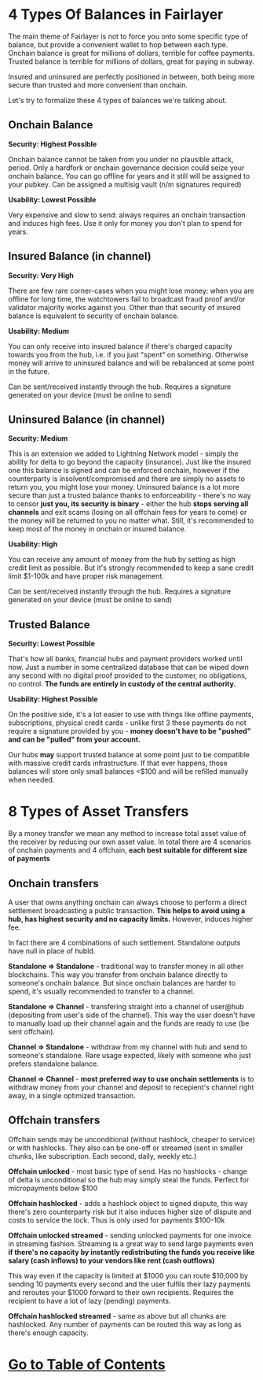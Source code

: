 # 4 Types Of Balances in Fairlayer

The main theme of Fairlayer is not to force you onto some specific type of balance, but provide a convenient wallet to hop between each type. Onchain balance is great for millions of dollars, terrible for coffee payments. Trusted balance is terrible for millions of dollars, great for paying in subway. 

Insured and uninsured are perfectly positioned in between, both being more secure than trusted and more convenient than onchain.

Let's try to formalize these 4 types of balances we're talking about.

## Onchain Balance

**Security: Highest Possible**

Onchain balance cannot be taken from you under no plausible attack, period. Only a hardfork or onchain governance decision could seize your onchain balance. You can go offline for years and it still will be assigned to your pubkey. Can be assigned a multisig vault (n/m signatures required)

**Usability: Lowest Possible**

Very expensive and slow to send: always requires an onchain transaction and induces high fees. Use it only for money you don't plan to spend for years. 

## Insured Balance (in channel)

**Security: Very High** 

There are few rare corner-cases when you might lose money: when you are offline for long time, the watchtowers fail to broadcast fraud proof and/or validator majority works against you. Other than that security of insured balance is equivalent to security of onchain balance.

**Usability: Medium** 

You can only receive into insured balance if there's charged capacity towards you from the hub, i.e. if you just "spent" on something. Otherwise money will arrive to uninsured balance and will be rebalanced at some point in the future. 

Can be sent/received instantly through the hub. Requires a signature generated on your device (must be online to send)

## Uninsured Balance (in channel)

**Security: Medium**

This is an extension we added to Lightning Network model - simply the ability for delta to go beyond the capacity (insurance). Just like the insured one this balance is signed and can be enforced onchain, however if the counterparty is insolvent/compromised and there are simply no assets to return you, you might lose your money. Uninsured balance is a lot more secure than just a trusted balance thanks to enforceability - there's no way to censor **just you, its security is binary** - either the hub **stops serving all channels** and exit scams (losing on all offchain fees for years to come) or the money will be returned to you no matter what. Still, it's recommended to keep most of the money in onchain or insured balance.

**Usability: High** 

You can receive any amount of money from the hub by setting as high credit limit as possible. But it's strongly recommended to keep a sane credit limit $1-100k and have proper risk management. 

Can be sent/received instantly through the hub. Requires a signature generated on your device (must be online to send)

## Trusted Balance

**Security: Lowest Possible**

That's how all banks, financial hubs and payment providers worked until now. Just a number in some centralized database that can be wiped down any second with no digital proof provided to the customer, no obligations, no control. **The funds are entirely in custody of the central authority.**

**Usability: Highest Possible**

On the positive side, it's a lot easier to use with things like offline payments, subscriptions, physical credit cards - unlike first 3 these payments do not require a signature provided by you - **money doesn't have to be "pushed" and can be "pulled" from your account.**

Our hubs **may** support trusted balance at some point just to be compatible with massive credit cards infrastructure. If that ever happens, those balances will store only small balances <$100 and will be refilled manually when needed.

# 8 Types of Asset Transfers

By a money transfer we mean any method to increase total asset value of the receiver by reducing our own asset value. In total there are 4 scenarios of onchain payments and 4 offchain, **each best suitable for different size of payments**

## Onchain transfers

A user that owns anything onchain can always choose to perform a direct settlement broadcasting a public transaction. **This helps to avoid using a hub, has highest security and no capacity limits.** However, induces higher fee.

In fact there are 4 combinations of such settlement. Standalone outputs have null in place of hubId. 

**Standalone => Standalone** - traditional way to transfer money in all other blockchains. This way you transfer from onchain balance directly to someone's onchain balance. But since onchain balances are harder to spend, it's usually recommended to transfer to a channel.

**Standalone => Channel** - transfering straight into a channel of user@hub (depositing from user's side of the channel). This way the user doesn't have to manually load up their channel again and the funds are ready to use (be sent offchain).

**Channel => Standalone** - withdraw from my channel with hub and send to someone's standalone. Rare usage expected, likely with someone who just prefers standalone balance.

**Channel => Channel**  - **most preferred way to use onchain settlements** is to withdraw money from your channel and deposit to recepient's channel right away, in a single optimized transaction.

## Offchain transfers

Offchain sends may be unconditional (without hashlock, cheaper to service) or with hashlocks. They also can be one-off or streamed (sent in smaller chunks, like subscription. Each second, daily, weekly etc.)

**Offchain unlocked** - most basic type of send. Has no hashlocks - change of delta is unconditional so the hub may simply steal the funds. Perfect for micropayments below $100

**Offchain hashlocked** - adds a hashlock object to signed dispute, this way there's zero counterparty risk but it also induces higher size of dispute and costs to service the lock. Thus is only used for payments $100-10k

**Offchain unlocked streamed** - sending unlocked payments for one invoice in streaming fashion. Streaming is a great way to send large payments even **if there's no capacity by instantly redistributing the funds you receive like salary (cash inflows) to your vendors like rent (cash outflows)**

This way even if the capacity is limited at $1000 you can route $10,000 by sending 10 payments every second and the user fulfils their lazy payments and reroutes your $1000 forward to their own recipients. Requires the recipient to have a lot of lazy (pending) payments. 

**Offchain hashlocked streamed** - same as above but all chunks are hashlocked. Any number of payments can be routed this way as long as there's enough capacity.

# [Go to Table of Contents](/wiki/0_home.md)

